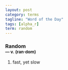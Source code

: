 ```yaml
---
layout: post
category: terms
tagline: "Word of the Day"
tags: [alpha_r]
term: random
---
```


<h3>Random<br/> <small>&mdash; v. (ran<span>&middot;</span>dom)</small></h3>
<p><ol><li>fast, yet slow</li>
</ol></p>
